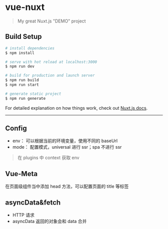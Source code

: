 # vue-nuxt

> My great Nuxt.js "DEMO" project

## Build Setup

```bash
# install dependencies
$ npm install

# serve with hot reload at localhost:3000
$ npm run dev

# build for production and launch server
$ npm run build
$ npm run start

# generate static project
$ npm run generate
```

For detailed explanation on how things work, check out [Nuxt.js docs](https://nuxtjs.org).

---

## Config

- env：
  可以根据当前的环境变量，使用不同的 baseUrl
- mode：
  配置模式，universal 进行 ssr；spa 不进行 ssr

> 在 plugins 中 context 获取 env

## Vue-Meta

在页面级组件当中添加 head 方法，可以配置页面的 title 等标签

## asyncData&fetch

- HTTP 请求
- asyncData 返回的对象会和 data 合并

